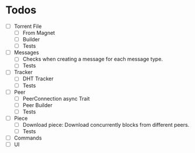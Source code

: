 # Todos

- [ ] Torrent File
    - [ ] From Magnet
    - [ ] Builder
    - [ ] Tests
- [ ] Messages
    - [ ] Checks when creating a message for each message type.
    - [ ] Tests
- [ ] Tracker
    - [ ] DHT Tracker
    - [ ] Tests
- [ ] Peer
    - [ ] PeerConnection async Trait
    - [ ] Peer Builder
    - [ ] Tests
- [ ] Piece
    - [ ] Download piece: Download concurrently blocks from different peers.
    - [ ] Tests
- [ ] Commands
- [ ] UI